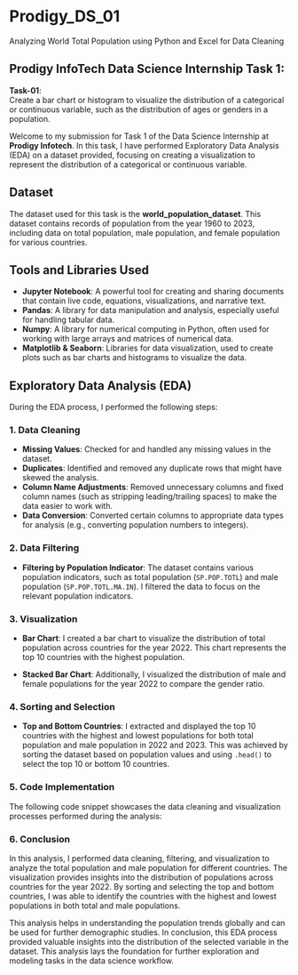 # Prodigy_DS_01
Analyzing World Total Population using Python and Excel for Data Cleaning

## Prodigy InfoTech Data Science Internship Task 1:
**Task-01**:  
Create a bar chart or histogram to visualize the distribution of a categorical or continuous variable, such as the distribution of ages or genders in a population.

Welcome to my submission for Task 1 of the Data Science Internship at **Prodigy Infotech**. In this task, I have performed Exploratory Data Analysis (EDA) on a dataset provided, focusing on creating a visualization to represent the distribution of a categorical or continuous variable.

## Dataset
The dataset used for this task is the **world_population_dataset**. This dataset contains records of population from the year 1960 to 2023, including data on total population, male population, and female population for various countries.

## Tools and Libraries Used
- **Jupyter Notebook**: A powerful tool for creating and sharing documents that contain live code, equations, visualizations, and narrative text.
- **Pandas**: A library for data manipulation and analysis, especially useful for handling tabular data.
- **Numpy**: A library for numerical computing in Python, often used for working with large arrays and matrices of numerical data.
- **Matplotlib & Seaborn**: Libraries for data visualization, used to create plots such as bar charts and histograms to visualize the data.

## Exploratory Data Analysis (EDA)

During the EDA process, I performed the following steps:

### 1. Data Cleaning
- **Missing Values**: Checked for and handled any missing values in the dataset.
- **Duplicates**: Identified and removed any duplicate rows that might have skewed the analysis.
- **Column Name Adjustments**: Removed unnecessary columns and fixed column names (such as stripping leading/trailing spaces) to make the data easier to work with.
- **Data Conversion**: Converted certain columns to appropriate data types for analysis (e.g., converting population numbers to integers).

### 2. Data Filtering
- **Filtering by Population Indicator**: The dataset contains various population indicators, such as total population (`SP.POP.TOTL`) and male population (`SP.POP.TOTL.MA.IN`). I filtered the data to focus on the relevant population indicators.
  
### 3. Visualization
- **Bar Chart**: I created a bar chart to visualize the distribution of total population across countries for the year 2022. This chart represents the top 10 countries with the highest population.
  
- **Stacked Bar Chart**: Additionally, I visualized the distribution of male and female populations for the year 2022 to compare the gender ratio.

### 4. Sorting and Selection
- **Top and Bottom Countries**: I extracted and displayed the top 10 countries with the highest and lowest populations for both total population and male population in 2022 and 2023. This was achieved by sorting the dataset based on population values and using `.head()` to select the top 10 or bottom 10 countries.

### 5. Code Implementation
The following code snippet showcases the data cleaning and visualization processes performed during the analysis:

### 6. Conclusion
In this analysis, I performed data cleaning, filtering, and visualization to analyze the total population and male population for different countries. The visualization provides insights into the distribution of populations across countries for the year 2022. By sorting and selecting the top and bottom countries, I was able to identify the countries with the highest and lowest populations in both total and male populations.

This analysis helps in understanding the population trends globally and can be used for further demographic studies.
In conclusion, this EDA process provided valuable insights into the distribution of the selected variable in the dataset. This analysis lays the foundation for further exploration and modeling tasks in the data science workflow.
